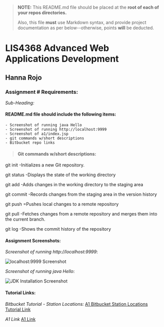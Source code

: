 > **NOTE:** This README.md file should be placed at the **root of each of your repos directories.**
>
>Also, this file **must** use Markdown syntax, and provide project documentation as per below--otherwise, points **will** be deducted.
>

# LIS4368 Advanced Web Applications Development

## Hanna Rojo

### Assignment # Requirements:

*Sub-Heading:*


#### README.md file should include the following items:

    - Screenshot of running java Hello
    - Screenshot of running http://localhost:9999 
    - Screenshot of a1/index.jsp
    - git commands w/short descriptions
    - Bitbucket repo links

>
> #### Git commands w/short descriptions:

git init
-Initializes a new Git repository. 

git status
-Displays the state of the working directory

git add
-Adds changes in the working directory to the staging area

git commit
-Records changes from the staging area in the version history

git push
=Pushes local changes to a remote repository

git pull
-Fetches changes from a remote repository and merges them into the current branch.

git log
-Shows the commit history of the repository


#### Assignment Screenshots:

*Screenshot of running http://localhost:9999*:

![localhost:9999 Screenshot](C:\Users\hanna\repos\lis4368\A1\javaHello.png)

*Screenshot of running java Hello*:

![JDK Installation Screenshot](C:\Users\hanna\repos\lis4368\A1\localhost9999.png)



#### Tutorial Links:

*Bitbucket Tutorial - Station Locations:*
[A1 Bitbucket Station Locations Tutorial Link](https://bitbucket.org/hsr21a726/bitbucketstationlocations/src/main/)

*A1 Link*
[A1 Link](https://bitbucket.org/hsr21a726/lis4368/src/master/A1/)
